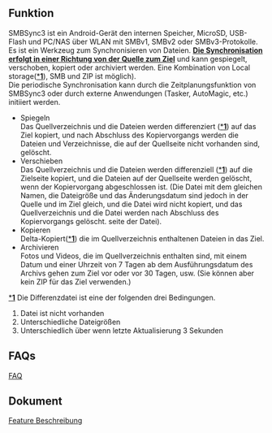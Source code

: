 ## Funktion
SMBSync3 ist ein Android-Gerät den internen Speicher, MicroSD, USB-Flash und PC/NAS über WLAN mit SMBv1, SMBv2 oder SMBv3-Protokolle. Es ist ein Werkzeug zum Synchronisieren von Dateien. <u>**Die Synchronisation erfolgt in einer Richtung von der Quelle zum Ziel**</u> und kann gespiegelt, verschoben, kopiert oder archiviert werden. Eine Kombination von Local storage(<u>***1**</u>), SMB und ZIP ist möglich).  
Die periodische Synchronisation kann durch die Zeitplanungsfunktion von SMBSync3 oder durch externe Anwendungen (Tasker, AutoMagic, etc.) initiiert werden.

- Spiegeln  
  Das Quellverzeichnis und die Dateien werden differenziert (<u>***1**</u>) auf das Ziel kopiert, und nach Abschluss des Kopiervorgangs werden die Dateien und Verzeichnisse, die auf der Quellseite nicht vorhanden sind, gelöscht.
- Verschieben  
  Das Quellverzeichnis und die Dateien werden differenziell (<u>***1**</u>) auf die Zielseite kopiert, und die Dateien auf der Quellseite werden gelöscht, wenn der Kopiervorgang abgeschlossen ist. (Die Datei mit dem gleichen Namen, die Dateigröße und das Änderungsdatum sind jedoch in der Quelle und im Ziel gleich, und die Datei wird nicht kopiert, und das Quellverzeichnis und die Datei werden nach Abschluss des Kopiervorgangs gelöscht. seite der Datei).
- Kopieren  
  Delta-Kopiert(<u>***1**</u>) die im Quellverzeichnis enthaltenen Dateien in das Ziel.
- Archivieren  
  Fotos und Videos, die im Quellverzeichnis enthalten sind, mit einem Datum und einer Uhrzeit von 7 Tagen ab dem Ausführungsdatum des Archivs gehen zum Ziel vor oder vor 30 Tagen, usw. (Sie können aber kein ZIP für das Ziel verwenden.)

<u>***1**</u> Die Differenzdatei ist eine der folgenden drei Bedingungen.  

1. Datei ist nicht vorhanden  
2. Unterschiedliche Dateigrößen  
3. Unterschiedlich über wenn letzte Aktualisierung 3 Sekunden

## FAQs
[FAQ](https://sentaroh.github.io/Documents/SMBSync3/SMBSync3_FAQ_EN.htm)

## Dokument

[Feature Beschreibung](https://sentaroh.github.io/Documents/SMBSync3/SMBSync3_Desc_EN.htm)
